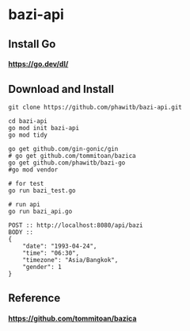 # bazi-api

## Install Go
#### https://go.dev/dl/

## Download and Install
```
git clone https://github.com/phawitb/bazi-api.git

cd bazi-api
go mod init bazi-api
go mod tidy

go get github.com/gin-gonic/gin
# go get github.com/tommitoan/bazica
go get github.com/phawitb/bazi-go
#go mod vendor

# for test
go run bazi_test.go

# run api
go run bazi_api.go

```
```
POST :: http://localhost:8080/api/bazi
BODY :: 
{
    "date": "1993-04-24",
    "time": "06:30",
    "timezone": "Asia/Bangkok",
    "gender": 1
}
```
## Reference
#### https://github.com/tommitoan/bazica

